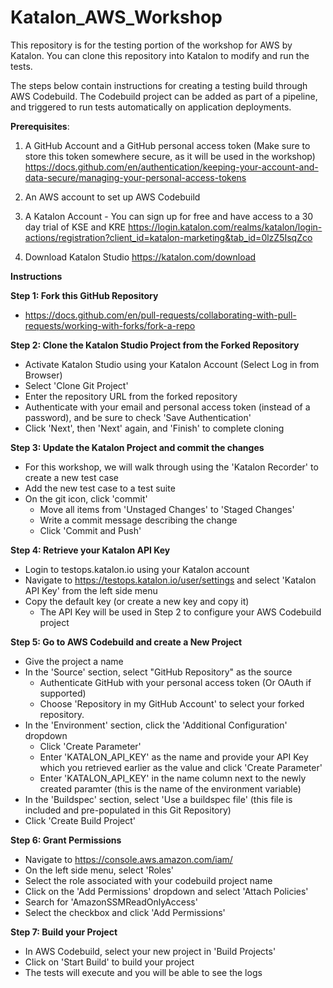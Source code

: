 # Katalon_AWS_Workshop

This repository is for the testing portion of the workshop for AWS by Katalon. You can clone this repository into Katalon to modify and run the tests.

The steps below contain instructions for creating a testing build through AWS Codebuild. The Codebuild project can be added as part of a pipeline, and triggered to run tests automatically on application deployments.

**Prerequisites**:

1. A GitHub Account and a GitHub personal access token (Make sure to store this token somewhere secure, as it will be used in the workshop)
https://docs.github.com/en/authentication/keeping-your-account-and-data-secure/managing-your-personal-access-tokens

2. An AWS account to set up AWS Codebuild

3. A Katalon Account - You can sign up for free and have access to a 30 day trial of KSE and KRE
https://login.katalon.com/realms/katalon/login-actions/registration?client_id=katalon-marketing&tab_id=0lzZ5IsqZco

4. Download Katalon Studio
https://katalon.com/download


**Instructions**

**Step 1: Fork this GitHub Repository**
 - https://docs.github.com/en/pull-requests/collaborating-with-pull-requests/working-with-forks/fork-a-repo
  
**Step 2: Clone the Katalon Studio Project from the Forked Repository**
 - Activate Katalon Studio using your Katalon Account (Select Log in from Browser)
 - Select 'Clone Git Project'
 - Enter the repository URL from the forked repository
 - Authenticate with your email and personal access token (instead of a password), and be sure to check 'Save Authentication'
 - Click 'Next', then 'Next' again, and 'Finish' to complete cloning

**Step 3: Update the Katalon Project and commit the changes**
 - For this workshop, we will walk through using the 'Katalon Recorder' to create a new test case
 - Add the new test case to a test suite
 - On the git icon, click 'commit'
    - Move all items from 'Unstaged Changes' to 'Staged Changes'
    - Write a commit message describing the change
    - Click 'Commit and Push'

**Step 4: Retrieve your Katalon API Key**
 - Login to testops.katalon.io using your Katalon account
 - Navigate to https://testops.katalon.io/user/settings and select 'Katalon API Key' from the left side menu
 - Copy the default key (or create a new key and copy it)
    - The API Key will be used in Step 2 to configure your AWS Codebuild project
 
**Step 5: Go to AWS Codebuild and create a New Project**
 - Give the project a name
 - In the 'Source' section, select "GitHub Repository" as the source
    - Authenticate GitHub with your personal access token (Or OAuth if supported)
    - Choose 'Repository in my GitHub Account' to select your forked repository.
 - In the 'Environment' section, click the 'Additional Configuration' dropdown
    - Click 'Create Parameter'
    - Enter 'KATALON_API_KEY' as the name and provide your API Key which you retrieved earlier as the value and click 'Create Parameter'
    - Enter 'KATALON_API_KEY' in the name column next to the newly created paramter (this is the name of the environment variable)
 - In the 'Buildspec' section, select 'Use a buildspec file' (this file is included and pre-populated in this Git Repository)
 - Click 'Create Build Project'

**Step 6: Grant Permissions**
 - Navigate to https://console.aws.amazon.com/iam/ 
 - On the left side menu, select 'Roles'
 - Select the role associated with your codebuild project name
 - Click on the 'Add Permissions' dropdown and select 'Attach Policies'
 - Search for 'AmazonSSMReadOnlyAccess'
 - Select the checkbox and click 'Add Permissions'

**Step 7: Build your Project**
 - In AWS Codebuild, select your new project in 'Build Projects'
 - Click on 'Start Build' to build your project
 - The tests will execute and you will be able to see the logs
